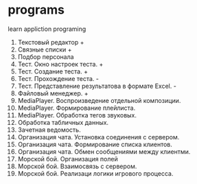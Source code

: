 # programs
learn appliction programing

1) Текстовый редактор +
2) Связные списки +
3) Подбор персонала 
4) Тест. Окно настроек теста. +
5) Тест. Создание теста. +
6) Тест. Прохождение теста. -
7) Тест. Представление результатова в формате Excel. -
8) Файловый менеджер. +
9) MediaPlayer. Воспроизведение отдельной композиции. 
10) MediaPlayer. Формирование плейлиста. 
11) MediaPlayer. Обработка тегов звуковых. 
12) Обработка табличных данных. 
13) Зачетная ведомость. 
14) Организация чата. Установка соединения с сервером. 
15) Организация чата. Формирование списка клиентов. 
16) Организация чата. Обмен сообщениями между клиентми. 
17) Морской бой. Организация полей 
18) Морской бой. Взаимосвязь с сервером. 
19) Морской бой. Реализаци логики игрового процесса.